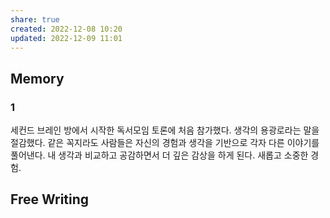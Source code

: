 ```yaml
---
share: true
created: 2022-12-08 10:20
updated: 2022-12-09 11:01
---
```



## Memory

### 1

세컨드 브레인 방에서 시작한 독서모임 토론에 처음 참가했다.
생각의 용광로라는 말을 절감했다.
같은 꼭지라도 사람들은 자신의 경험과 생각을 기반으로 각자 다른 이야기를 풀어낸다.
내 생각과 비교하고 공감하면서 더 깊은 감상을 하게 된다.
새롭고 소중한 경험.






## Free Writing
